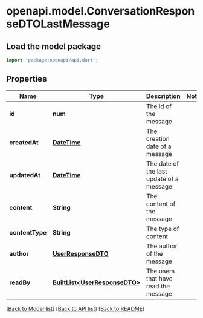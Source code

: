 # openapi.model.ConversationResponseDTOLastMessage

## Load the model package
```dart
import 'package:openapi/api.dart';
```

## Properties
Name | Type | Description | Notes
------------ | ------------- | ------------- | -------------
**id** | **num** | The id of the message | 
**createdAt** | [**DateTime**](DateTime.md) | The creation date of a message | 
**updatedAt** | [**DateTime**](DateTime.md) | The date of the last update of a message | 
**content** | **String** | The content of the message | 
**contentType** | **String** | The type of content | 
**author** | [**UserResponseDTO**](UserResponseDTO.md) | The author of the message | 
**readBy** | [**BuiltList&lt;UserResponseDTO&gt;**](UserResponseDTO.md) | The users that have read the message | 

[[Back to Model list]](../README.md#documentation-for-models) [[Back to API list]](../README.md#documentation-for-api-endpoints) [[Back to README]](../README.md)


